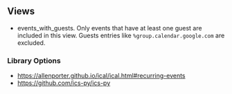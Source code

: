 ## Views

* events_with_guests. Only events that have at least one guest are included in this view. Guests entries like `%group.calendar.google.com` are excluded.

### Library Options

* <https://allenporter.github.io/ical/ical.html#recurring-events>
* <https://github.com/ics-py/ics-py>
